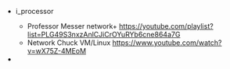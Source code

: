 * i_processor 
	* Professor Messer network+ https://youtube.com/playlist?list=PLG49S3nxzAnlCJiCrOYuRYb6cne864a7G
	* Network Chuck VM/Linux https://www.youtube.com/watch?v=wX75Z-4MEoM

* 